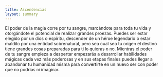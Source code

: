 ```yaml
---
title: Ascendencias
layout: summary
---
```


El poder de la magia corre por tu sangre, marcándote para toda tu vida y otorgándote el potencial de realizar grandes proezas. Puedes ser estar elegido por un dios o espíritu, descender de un héroe legendario o estar maldito por una entidad sobrenatural, pero sea cual sea tu origen el destino tiene grandes cosas preparadas para ti lo quieras o no. Mientras el poder de tu sangre empieza a despertar empezarás a desarrollar habilidades mágicas cada vez más poderosas y en sus etapas finales puedes llegar a abandonar tu humanidad misma para convertirte en un nuevo ser con poder que no podrías ni imaginar.

